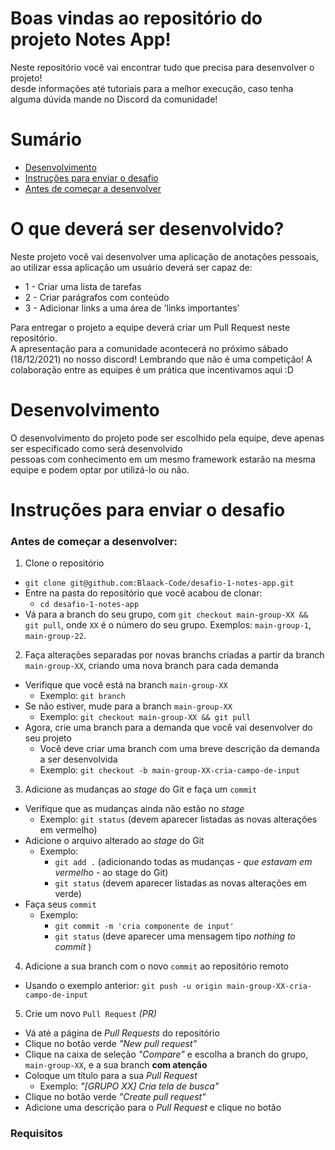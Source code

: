 # Boas vindas ao repositório do projeto Notes App!

 Neste repositório você vai encontrar tudo que precisa para desenvolver o projeto! <br>
 desde informações até tutoriais para a melhor execução, caso tenha alguma dúvida mande no Discord da comunidade!
 
 # Sumário
 
  - [Desenvolvimento](#desenvolvimento)
  - [Instruções para enviar o desafio](#instruções-para-enviar-o-desafio)
   - [Antes de começar a desenvolver](#antes-de-começar-a-desenvolver)
 
 # O que deverá ser desenvolvido?
 
 Neste projeto você vai desenvolver uma aplicação de anotações pessoais, ao utilizar essa aplicação um usuário deverá ser capaz de:
 <ul>
 <li>1 - Criar uma lista de tarefas</li>
 <li>2 - Criar parágrafos com conteúdo</li>
 <li>3 - Adicionar links a uma área de 'links importantes'</li>
 </ul>
 
 Para entregar o projeto a equipe deverá criar um Pull Request neste repositório. <br>
 A apresentação para a comunidade acontecerá no próximo sábado (18/12/2021) no nosso discord!
 Lembrando que não é uma competição! A colaboração entre as equipes é um prática que incentivamos aqui :D
 
 # Desenvolvimento
 
 O desenvolvimento do projeto pode ser escolhido pela equipe, deve apenas ser especificado como será desenvolvido <br>
 pessoas com conhecimento em um mesmo framework estarão na mesma equipe e podem optar por utilizá-lo ou não.
 
 # Instruções para enviar o desafio
 
 ### Antes de começar a desenvolver:

1. Clone o repositório
  * `git clone git@github.com:Blaack-Code/desafio-1-notes-app.git`
  * Entre na pasta do repositório que você acabou de clonar:
    * `cd desafio-1-notes-app`
  * Vá para a branch do seu grupo, com `git checkout main-group-XX && git pull`, onde `XX` é o número do seu grupo. Exemplos: `main-group-1`, `main-group-22`.

2. Faça alterações separadas por novas branchs criadas a partir da branch `main-group-XX`, criando uma nova branch para cada demanda
  * Verifique que você está na branch `main-group-XX`
    * Exemplo: `git branch`
  * Se não estiver, mude para a branch `main-group-XX`
    * Exemplo: `git checkout main-group-XX && git pull`
  * Agora, crie uma branch para a demanda que você vai desenvolver do seu projeto
    * Você deve criar uma branch com uma breve descrição da demanda a ser desenvolvida
    * Exemplo: `git checkout -b main-group-XX-cria-campo-de-input`

3. Adicione as mudanças ao _stage_ do Git e faça um `commit`
  * Verifique que as mudanças ainda não estão no _stage_
    * Exemplo: `git status` (devem aparecer listadas as novas alterações em vermelho)
  * Adicione o arquivo alterado ao _stage_ do Git
      * Exemplo:
        * `git add .` (adicionando todas as mudanças - _que estavam em vermelho_ - ao stage do Git)
        * `git status` (devem aparecer listadas as novas alterações em verde)
  * Faça seus `commit`
      * Exemplo:
        * `git commit -m 'cria componente de input'`
        * `git status` (deve aparecer uma mensagem tipo _nothing to commit_ )

4. Adicione a sua branch com o novo `commit` ao repositório remoto
  * Usando o exemplo anterior: `git push -u origin main-group-XX-cria-campo-de-input`

5. Crie um novo `Pull Request` _(PR)_
  * Vá até a página de _Pull Requests_ do repositório
  * Clique no botão verde _"New pull request"_
  * Clique na caixa de seleção _"Compare"_ e escolha a branch do grupo, `main-group-XX`, e a sua branch **com atenção**
  * Coloque um título para a sua _Pull Request_
    * Exemplo: _"[GRUPO XX] Cria tela de busca"_
  * Clique no botão verde _"Create pull request"_
  * Adicione uma descrição para o _Pull Request_ e clique no botão
 
 ### Requisitos
 
